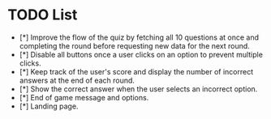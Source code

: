 # TODO List

- [*] Improve the flow of the quiz by fetching all 10 questions at once and completing the round before requesting new data for the next round.
- [*] Disable all buttons once a user clicks on an option to prevent multiple clicks.
- [*] Keep track of the user's score and display the number of incorrect answers at the end of each round.
- [*] Show the correct answer when the user selects an incorrect option.
- [*] End of game message and options.
- [*] Landing page.

